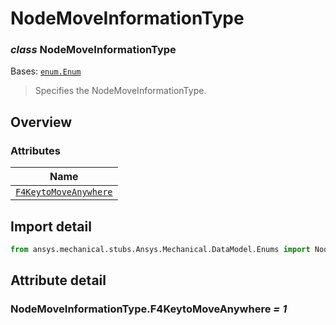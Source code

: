 # NodeMoveInformationType

<a id="NodeMoveInformationType"></a>

### *class* NodeMoveInformationType

Bases: [`enum.Enum`](https://docs.python.org/3/library/enum.html#enum.Enum)

> Specifies the NodeMoveInformationType.

> <!-- !! processed by numpydoc !! -->

<a id="overview"></a>

## Overview

### Attributes

| Name |
| ------------------------------------------------------------------------- |
| [`F4KeytoMoveAnywhere`](#NodeMoveInformationType.F4KeytoMoveAnywhere) |

<a id="import-detail"></a>

## Import detail

```python
from ansys.mechanical.stubs.Ansys.Mechanical.DataModel.Enums import NodeMoveInformationType
```

<a id="attribute-detail"></a>

## Attribute detail

<a id="NodeMoveInformationType.F4KeytoMoveAnywhere"></a>

### NodeMoveInformationType.F4KeytoMoveAnywhere *= 1*

